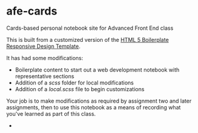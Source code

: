 # afe-cards
Cards-based personal notebook site for Advanced Front End class

This is built from a customized version of the [HTML 5 Boilerplate](https://html5boilerplate.com/) [Responsive Design Template](http://www.initializr.com/).

It has had some modifications:

* Boilerplate content to start out a web development notebook with representative sections
* Addition of a _scss_ folder for local modifications
* Addition of a _local.scss_ file to begin customizations

Your job is to make modifications as required by assignment two and later assignments, then to use this notebook as a means of recording what you've learned as part of this class.

*
